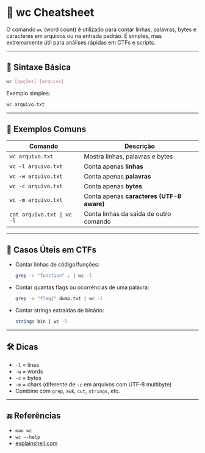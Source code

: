 # 📏 wc Cheatsheet

O comando `wc` (word count) é utilizado para contar linhas, palavras, bytes e caracteres em arquivos ou na entrada padrão. É simples, mas extremamente útil para análises rápidas em CTFs e scripts.

---

## 📌 Sintaxe Básica

```bash
wc [opções] [arquivo]
```

Exemplo simples:

```bash
wc arquivo.txt
```

---

## 🔧 Exemplos Comuns

| Comando               | Descrição                                      |
|------------------------|------------------------------------------------|
| `wc arquivo.txt`      | Mostra linhas, palavras e bytes                |
| `wc -l arquivo.txt`   | Conta apenas **linhas**                        |
| `wc -w arquivo.txt`   | Conta apenas **palavras**                      |
| `wc -c arquivo.txt`   | Conta apenas **bytes**                         |
| `wc -m arquivo.txt`   | Conta apenas **caracteres (UTF-8 aware)**      |
| `cat arquivo.txt \| wc -l` | Conta linhas da saída de outro comando     |

---

## 🧪 Casos Úteis em CTFs

- Contar linhas de código/funções:
  ```bash
  grep -r "function" . | wc -l
  ```

- Contar quantas flags ou ocorrências de uma palavra:
  ```bash
  grep -o "flag{" dump.txt | wc -l
  ```

- Contar strings extraídas de binário:
  ```bash
  strings bin | wc -l
  ```

---

## 🛠 Dicas

- `-l` = lines  
- `-w` = words  
- `-c` = bytes  
- `-m` = chars (diferente de `-c` em arquivos com UTF-8 multibyte)  
- Combine com `grep`, `awk`, `cut`, `strings`, etc.

---

## 🔚 Referências

- `man wc`
- `wc --help`
- [explainshell.com](https://explainshell.com/)
